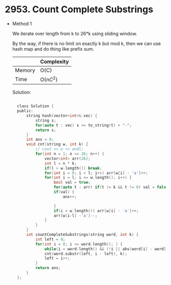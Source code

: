 # 2953. Count Complete Substrings

- Method 1

  We iterate over length from k to 26\*k using sliding window.

  By the way, if there is no limit on exactly k but mod k, then we can use hash map and do thing like prefix sum.

  |        | Complexity |
  | ------ | ---------- |
  | Memory | O(C)       |
  | Time   | O($nC^2$)  |

  Solution:

  ```h

    class Solution {
    public:
        string hash(vector<int>& vec) {
            string s;
            for(auto t : vec) s += to_string(t) + "-";
            return s;
        }
        int ans = 0;
        void cnt(string w, int k) {
            // cout << w << endl;
            for(int n = 1; n <= 26; n++) {
                vector<int> arr(26);
                int l = n * k;
                if(l > w.length()) break;
                for(int i = 0; i < l; i++) arr[w[i] - 'a']++;
                for(int i = l; i <= w.length(); i++) {
                    bool val = true;
                    for(auto t : arr) if(t != k && t != 0) val = false;
                    if(val) {
                        ans++;

                    }
                    if(i < w.length()) arr[w[i] - 'a']++;
                    arr[w[i-l] -'a']--;
                }
            }
        }
        int countCompleteSubstrings(string word, int k) {
            int left = 0;
            for(int i = 0; i <= word.length(); ) {
                while(i < word.length() && (!i || abs(word[i] - word[i-1]) <= 2)) i++;
                cnt(word.substr(left, i - left), k);
                left = i++;
            }
            return ans;
        }
    };

  ```

<!-- - Method 2

    This is another method.

    | |   Complexity  |
    | ----------- | ----------- |
    |  Memory     | O(n) |
    |      Time       |  O(n) |


    Solution:

    ``` h



    ```

- Additional Knowledge:

    Here are some additional knowledge.



<br> -->

